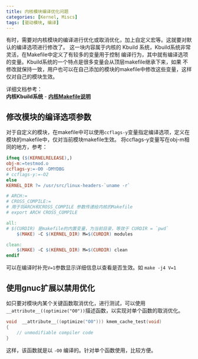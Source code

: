 ```yaml
---
title: 内核模块编译优化问题
categories: [Kernel, Miscs]
tags: [驱动模块, 编译]
---
```


有时，需要对内核模块的编译进行优化或取消优化，加上自定义宏等。这就要对默认的编译选项进行修改了。
这一块内容属于内核的 Kbuild 系统，Kbuild系统非常灵活，在Makefile中定义了有较多的变量用于控制
编译行为，其中就有编译选项的变量。Kbuild系统的一个特点是很多变量会从顶层makefile继承下来，如果
不修改就保持一致，用户也可以在自己添加的模块的makefile中修改这些变量，这样仅对自己的模块生效。

详细文档参考：  
**内核Kbuild系统** - [**内核Makefile说明**](https://www.kernel.org/doc/html/latest/kbuild/makefiles.html)


## 修改模块的编译选项参数

对于自定义的模块，在makefile中可以使用`ccflags-y`变量指定编译选项，定义在模块的makefile中，仅对当前模块makefile生效。
将ccflags-y变量写在obj-m相同的地方，参考：
```makefile
ifneq ($(KERNELRELEASE),)
obj-m:=testmod.o
ccflags-y:=-O0 -DMYDBG
# ccflags-y:=-O2 
else
KERNEL_DIR ?= /usr/src/linux-headers-`uname -r`

# ARCH:=
# CROSS_COMPILE:=
# 用于将ARCH和CROSS_COMPILE 参数传递给内核的Makefile
# export ARCH CROSS_COMPILE

all:
# $(CURDIR) 是makefile的内置变量，为当前目录，等效于 CURDIR = `pwd`
	$(MAKE) -C $(KERNEL_DIR) M=$(CURDIR) modules

clean:
	$(MAKE) -C $(KERNEL_DIR) M=$(CURDIR) clean
endif
```

可以在编译时补充`V=1`参数显示详细信息以查看是否生效。如 `make -j4 V=1`


## 使用gnuc扩展以禁用优化

如只要对模块内某个关键函数取消优化，进行测试，可以使用`__attribute__((optimize("O0"))`描述函数，以实现对单个函数的取消优化。
```c
void  __attribute__((optimize("O0"))) kmem_cache_test(void)
{
    // unmodifiable compiler code
}
```
这样，该函数就是以 `-O0` 编译的。针对单个函数使用，比较方便。


